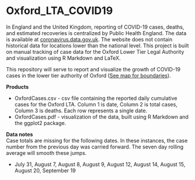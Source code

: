 # Oxford_LTA_COVID19

In England and the United Kingdom, reporting of COVID-19 cases, deaths, and estimated recoveries is centralized by Public Health England. The data is available at [coronavirus.data.gov.uk](coronavirus.data.gov.uk). The website does not contain historical data for locations lower than the national level. This project is built on manual tracking of case data for the Oxford Lower Tier Legal Authority and visualization using R Markdown and LaTeX.

This repository will serve to report and visualize the growth of COVID-19 cases in the lower tier authority of Oxford ([See map for boundaries](https://www.oxford.gov.uk/downloads/file/1097/oxford_city_council_boundary_map)).

**Products**
* OxfordCases.csv - csv file containing the reported daily cumulative cases for the Oxford LTA. Column 1 is date, Column 2 is total cases, Column 3 is deaths. Each row represents a single date.
* OxfordCases.pdf - visualization of the data, built using R Markdown and the ggplot2 package.

**Data notes**  
Case totals are missing for the following dates. In these instances, the case number from the previous day was carried forward. The seven day rolling average will smooth these jumps.
* July 31, August 7, August 8, August 9, August 12, August 14, August 15, August 20, September 19
